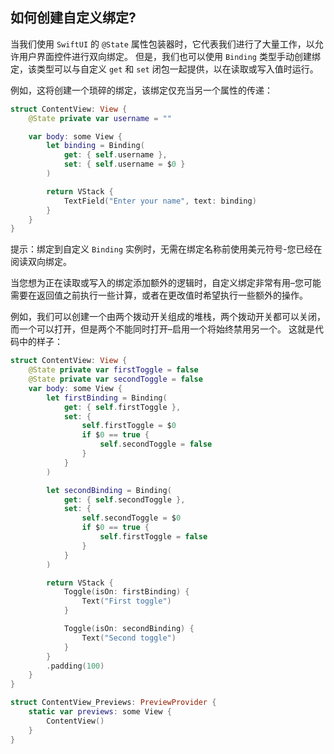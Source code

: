 如何创建自定义绑定?
----

当我们使用 `SwiftUI` 的 `@State` 属性包装器时，它代表我们进行了大量工作，以允许用户界面控件进行双向绑定。 但是，我们也可以使用 `Binding` 类型手动创建绑定，该类型可以与自定义 `get` 和 `set` 闭包一起提供，以在读取或写入值时运行。

例如，这将创建一个琐碎的绑定，该绑定仅充当另一个属性的传递：

```swift
struct ContentView: View {
    @State private var username = ""

    var body: some View {
        let binding = Binding(
            get: { self.username },
            set: { self.username = $0 }
        )

        return VStack {
            TextField("Enter your name", text: binding)
        }
    }
}
```

提示：绑定到自定义 `Binding` 实例时，无需在绑定名称前使用美元符号-您已经在阅读双向绑定。

当您想为正在读取或写入的绑定添加额外的逻辑时，自定义绑定非常有用–您可能需要在返回值之前执行一些计算，或者在更改值时希望执行一些额外的操作。

例如，我们可以创建一个由两个拨动开关组成的堆栈，两个拨动开关都可以关闭，而一个可以打开，但是两个不能同时打开–启用一个将始终禁用另一个。 这就是代码中的样子：

```swift
struct ContentView: View {
    @State private var firstToggle = false
    @State private var secondToggle = false
    var body: some View {
        let firstBinding = Binding(
            get: { self.firstToggle },
            set: {
                self.firstToggle = $0
                if $0 == true {
                    self.secondToggle = false
                }
            }
        )

        let secondBinding = Binding(
            get: { self.secondToggle },
            set: {
                self.secondToggle = $0
                if $0 == true {
                    self.firstToggle = false
                }
            }
        )

        return VStack {
            Toggle(isOn: firstBinding) {
                Text("First toggle")
            }

            Toggle(isOn: secondBinding) {
                Text("Second toggle")
            }
        }
        .padding(100)
    }
}

struct ContentView_Previews: PreviewProvider {
    static var previews: some View {
        ContentView()
    }
}
```